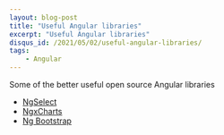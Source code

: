 ```yaml
---
layout: blog-post
title: "Useful Angular libraries"
excerpt: "Useful Angular libraries"
disqus_id: /2021/05/02/useful-angular-libraries/
tags:
    - Angular
---
```


Some of the better useful open source Angular libraries

* [NgSelect](https://ng-select.github.io/ng-select/)
* [NgxCharts](https://swimlane.github.io/ngx-charts/#/ngx-charts/bar-vertical)
* [Ng Bootstrap](https://ng-bootstrap.github.io/#/home)